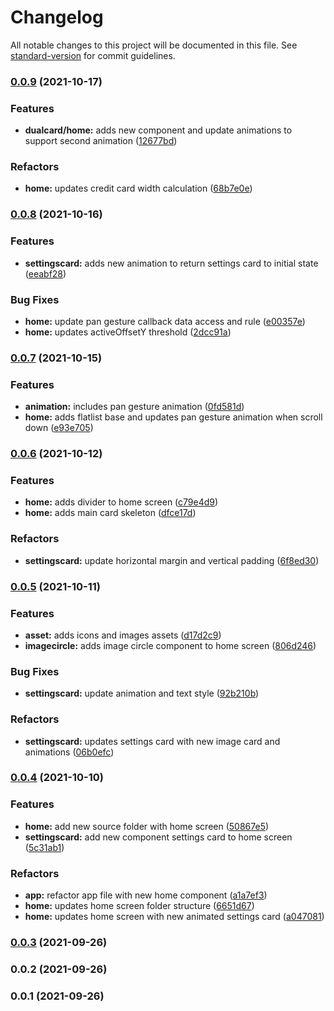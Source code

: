 # Changelog

All notable changes to this project will be documented in this file. See [standard-version](https://github.com/conventional-changelog/standard-version) for commit guidelines.

### [0.0.9](https://github.com/feMoraes0/wallet-mobile/compare/v0.0.8...v0.0.9) (2021-10-17)


### Features

* **dualcard/home:** adds new component and update animations to support second animation ([12677bd](https://github.com/feMoraes0/wallet-mobile/commit/12677bdadb3dc73f986393b079fc43a9c72d8189))


### Refactors

* **home:** updates credit card width calculation ([68b7e0e](https://github.com/feMoraes0/wallet-mobile/commit/68b7e0eea22379bb6a0d99d30cbeb9f8d77e6f93))

### [0.0.8](https://github.com/feMoraes0/wallet-mobile/compare/v0.0.7...v0.0.8) (2021-10-16)


### Features

* **settingscard:** adds new animation to return settings card to initial state ([eeabf28](https://github.com/feMoraes0/wallet-mobile/commit/eeabf281f5aee151ee5b264b6b62319e3585f23f))


### Bug Fixes

* **home:** update pan gesture callback data access and rule ([e00357e](https://github.com/feMoraes0/wallet-mobile/commit/e00357e0354aff65cb62f8fe9c688465012da5cc))
* **home:** updates activeOffsetY threshold ([2dcc91a](https://github.com/feMoraes0/wallet-mobile/commit/2dcc91acc60ac54240b4b2a2620da0227cd3e351))

### [0.0.7](https://github.com/feMoraes0/wallet-mobile/compare/v0.0.6...v0.0.7) (2021-10-15)


### Features

* **animation:** includes pan gesture animation ([0fd581d](https://github.com/feMoraes0/wallet-mobile/commit/0fd581d1cbb46c72ed163c57a8c59f74d095b851))
* **home:** adds flatlist base and updates pan gesture animation when scroll down ([e93e705](https://github.com/feMoraes0/wallet-mobile/commit/e93e705c784ae5cf36bd298efe361f761500f984))

### [0.0.6](https://github.com/feMoraes0/wallet-mobile/compare/v0.0.5...v0.0.6) (2021-10-12)


### Features

* **home:** adds divider to home screen ([c79e4d9](https://github.com/feMoraes0/wallet-mobile/commit/c79e4d92643ff7ffdb950453039c7684ae83923d))
* **home:** adds main card skeleton ([dfce17d](https://github.com/feMoraes0/wallet-mobile/commit/dfce17d1f05d4b34a85959ff66934c1ea5dcb9bb))


### Refactors

* **settingscard:** update horizontal margin and vertical padding ([6f8ed30](https://github.com/feMoraes0/wallet-mobile/commit/6f8ed3070e4cbe72c00031864c6a9fbe974b7b13))

### [0.0.5](https://github.com/feMoraes0/wallet-mobile/compare/v0.0.4...v0.0.5) (2021-10-11)


### Features

* **asset:** adds icons and images assets ([d17d2c9](https://github.com/feMoraes0/wallet-mobile/commit/d17d2c9a94cc54ecf312920129a449efab777008))
* **imagecircle:** adds image circle component to home screen ([806d246](https://github.com/feMoraes0/wallet-mobile/commit/806d246370bfe83069f64c95a67f46caab6956d8))


### Bug Fixes

* **settingscard:** update animation and text style ([92b210b](https://github.com/feMoraes0/wallet-mobile/commit/92b210b1f2f48125fc6332ce6f6102545f747417))


### Refactors

* **settingscard:** updates settings card with new image card and animations ([06b0efc](https://github.com/feMoraes0/wallet-mobile/commit/06b0efc3931b1c333f3fe251f6c191436a698c97))

### [0.0.4](https://github.com/feMoraes0/wallet-mobile/compare/v0.0.3...v0.0.4) (2021-10-10)


### Features

* **home:** add new source folder with home screen ([50867e5](https://github.com/feMoraes0/wallet-mobile/commit/50867e5e6dac31262dbfcce85d21340cae154122))
* **settingscard:** add new component settings card to home screen ([5c31ab1](https://github.com/feMoraes0/wallet-mobile/commit/5c31ab193500635248ed4bc0d398508d287071d1))


### Refactors

* **app:** refactor app file with new home component ([a1a7ef3](https://github.com/feMoraes0/wallet-mobile/commit/a1a7ef3a69c3602aba2015ba1ee6a59e459372a4))
* **home:** updates home screen folder structure ([6651d67](https://github.com/feMoraes0/wallet-mobile/commit/6651d676d5bd931956248425ce806c6b0efff58d))
* **home:** updates home screen with new animated settings card ([a047081](https://github.com/feMoraes0/wallet-mobile/commit/a04708170a2f8bb2ccf8e56a0fed6e73b09fe86d))

### [0.0.3](https://github.com/feMoraes0/wallet-mobile/compare/v0.0.2...v0.0.3) (2021-09-26)

### 0.0.2 (2021-09-26)

### 0.0.1 (2021-09-26)
